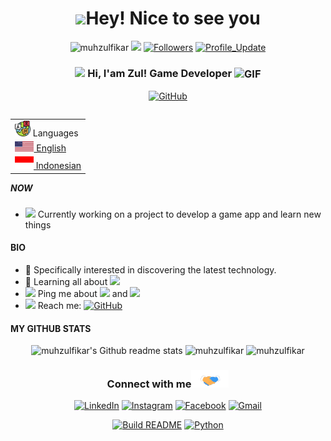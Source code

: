 <h1 align="center"> <img src="https://emojis.slackmojis.com/emojis/images/1531849430/4246/blob-sunglasses.gif?1531849430" width="36"/>Hey! Nice to see you </h1>

<p align="center"> 
    <img src="https://komarev.com/ghpvc/?username=muhzulfikar" alt="muhzulfikar"/> 
    <a href="https://github.com/muhzulfikar/muhzulfikar/pulse" alt="Activity"><img src="https://img.shields.io/github/commit-activity/m/muhzulfikar/muhzulfikar" /></a>
    <a href="https://github.com/muhzulfikar?tab=followers"><img alt="Followers" src="https://img.shields.io/github/followers/muhzulfikar?color=4C1&logo=github"></a>
    <a href="https://github.com/muhzulfikar/muhzulfikar" target="_blank"><img alt="Profile_Update" src="https://img.shields.io/github/last-commit/muhzulfikar/muhzulfikar?label=Profile%20update&style=fflat-square"></a>
</p> 


<h3 align="center"> 
    <img src="https://media.giphy.com/media/hvRJCLFzcasrR4ia7z/giphy.gif" width="21"></a> Hi, I'am Zul! Game Developer <img align="center" alt="GIF" width="30"  src="https://media.giphy.com/media/H6KusZ8pzxtyymblnE/giphy.gif" width="36"/>
</h3> 

<p align="center">   

</p> 
<p align="center"> 
    <a href="https://github.com/muhzulfikar" target="_blank"><img alt="GitHub" src="https://img.shields.io/badge/-@muhzulfikar-181717?style=flat-square&logo=GitHub&logoColor=white"></a>
    <!--<a href="https://www.linkedin.com/in/muhzulfikar" target="_blank"><img alt="LinkedIn" src="https://img.shields.io/badge/-muhzulfikar-0077B5?style=flat-square&logo=Linkedin&logoColor=white"></a> -->
    <!--<img alt="mobile" src="https://img.shields.io/badge/📱 -+8613756537093-white?style=fflat-square&labelColor=white"></a>-->
    <!--<a href="https://wa.me/+79041599690" target="_blank"><img alt="WhatssApp" src="https://img.shields.io/badge/WhatsApp-%25D366.svg?&style=flat-square&logo=whatsapp&logoColor=white"></a>-->
</p> 

<table align="right">
    <tr><td><img src="https://github.com/muhzulfikar/muhzulfikar/blob/main/3898082.svg" width="25"> Languages</a></td></tr>
    <tr><td><a href="README.md"><img src="https://github.com/muhzulfikar/muhzulfikar/blob/main/United_States.svg" height="16"> English </a></td></tr>
    <tr><td><a href="README_pt.md"><img src="https://github.com/muhzulfikar/muhzulfikar/blob/main/Indonesia.svg" height="20"> Indonesian </a></td></tr>
</table>


##### NOW
- <img src="https://github.com/TheDudeThatCode/TheDudeThatCode/blob/master/Assets/Developer.gif" width="28"> Currently working on a project to develop a game app and learn new things

#### BIO
- 🎯 Specifically interested in discovering the latest technology.
- 🌱 Learning all about <img src="https://img.shields.io/badge/Game Developer-blue">
- <img src="https://github.com/SP-XD/SP-XD/blob/main/images/message.gif?raw=true" width="25"/> Ping me about <img src="https://img.shields.io/badge/Unity 3D Engine-black"> and <img src="https://img.shields.io/badge/Blender 3D-orange">
- <img src="https://github.com/SP-XD/SP-XD/blob/main/images/letterbox.gif?raw=true" width="25"/> Reach me: <a href="mailto:mzul8480@gmail.com" target="_blank"><img alt="GitHub" src="https://img.shields.io/badge/-mailto:mzul8480@gmail.com-c14438?style=flat-square&logo=Gmail&logoColor=white"></a>

#### MY GITHUB STATS
<p align="center">
    <img height="160em" src="https://github-readme-stats-ten-theta.vercel.app/api?username=muhzulfikar&theme=jolly&show_icons=true" alt="muhzulfikar's Github readme stats">
    <img height="160em" src="https://github-readme-stats-ten-theta.vercel.app/api/top-langs/?username=muhzulfikar&theme=jolly&show_icons=true" alt="muhzulfikar"/>
    <img height="160em" src="http://github-readme-streak-stats.herokuapp.com?user=muhzulfikar&&theme=jolly&show_icons=true" alt="muhzulfikar"/>
</p>


<div align="center">
<h3> Connect with me<a href="https://gifyu.com/image/Zy2f"><img src="https://github.com/muhzulfikar/muhzulfikar/blob/main/Handshake.gif" width="60"></a>
</h3> 
<p align="center">
    <a href="https://www.linkedin.com/in/ " target="_blank"><img alt="LinkedIn" width="25px" src="https://github.com/TheDudeThatCode/TheDudeThatCode/blob/master/Assets/Linkedin.svg"></a>
    <a href="https://www.instagram.com/ " target="_blank"><img alt="Instagram" width="25px" src="https://github.com/TheDudeThatCode/TheDudeThatCode/blob/master/Assets/Instagram.svg"></a>
    <a href="https://www.facebook.com/ " target="_blank"><img alt="Facebook" width="25px" src="https://upload.wikimedia.org/wikipedia/commons/5/51/Facebook_f_logo_%282019%29.svg"></a>
    <a href="mailto:mzul8480@gmail.com" target="_blank"><img alt="Gmail" width="25px" src="https://github.com/TheDudeThatCode/TheDudeThatCode/blob/master/Assets/Gmail.svg"></a> 
</p>  
    
<p align="center">
    <a href="https://github.com/muhzulfikar/muhzulfikar/actions"><img alt="Build README" src="https://github.com/muhzulfikar/muhzulfikar/workflows/Build%20README/badge.svg"></a>
    <a href="https://mybinder.org/v2/gh/jupyterlab/jupyterlab-demo/master?urlpath=lab" target="_blank"><img alt="Python" src="https://mybinder.org/badge_logo.svg"></a>
</p>

    
<!-- Collection of Emoji -->
<!-- - &nbsp;<img src="https://github.com/SP-XD/SP-XD/blob/main/images/lightning.gif?raw=true" width="12"/>&nbsp;&nbsp; Fun fact: Vegetarian🌿 | huge fan of Harry Potter🧙 | love feeding birds 🕊 | enjoy cooking and hosting dinner <img align ='center' width ='20' src='https://media2.giphy.com/media/UQDSBzfyiBKvgFcSTw/giphy.gif?cid=ecf05e47p3cd513axbek3f56ti3jzizq8hincw20jauyyfyw&rid=giphy.gif'>
- <img src="https://emojis.slackmojis.com/emojis/images/1621024394/39092/cat-roll.gif?1621024394" width="20" />&nbsp; I enjoy listening music 🎧 going to gym 🏋️‍♂️ play badminton 🏸 and traveling <img src="https://media.giphy.com/media/VgCDAzcKvsR6OM0uWg/giphy.gif" width="30">🏝️🗻🌄🗿<img align ='center' width ='20' src="https://github.com/TheDudeThatCode/TheDudeThatCode/blob/master/Assets/Earth.gif" width="18"> -->

